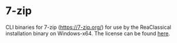 # 7-zip

CLI binaries for 7-zip (https://7-zip.org/) for use by the ReaClassical installation binary on Windows-x64. The license can be found [here](https://7-zip.org/license.txt).
